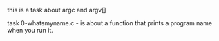  this is a task about argc and argv[]

task 0-whatsmyname.c - is about a function that prints a program name when you run it.
